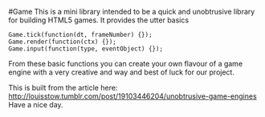 #Game
This is a mini library intended to be a quick and unobtrusive library for building HTML5 games. It provides
the utter basics

    Game.tick(function(dt, frameNumber) {});
	Game.render(function(ctx) {});
	Game.input(function(type, eventObject) {});
	
From these basic functions you can create your own flavour of a game engine with a very creative and way and best of luck for our project.

This is built from the article here: http://louisstow.tumblr.com/post/19103446204/unobtrusive-game-engines
Have a nice day.
